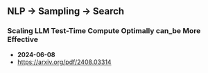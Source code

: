 ## NLP -> Sampling -> Search


### Scaling LLM Test-Time Compute Optimally can_be More Effective
- **2024-06-08**
- https://arxiv.org/pdf/2408.03314